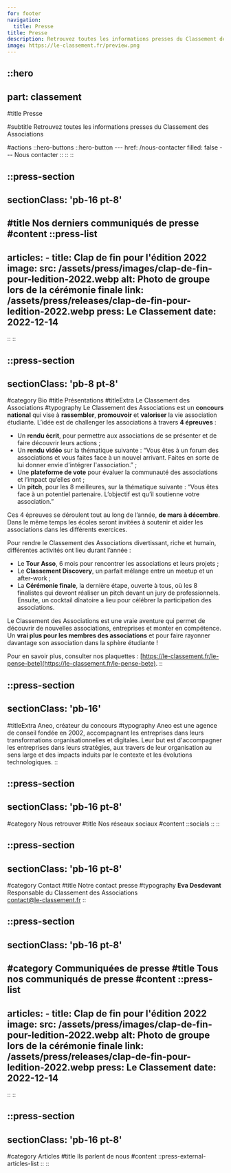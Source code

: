 ```yaml
---
for: footer
navigation:
  title: Presse
title: Presse
description: Retrouvez toutes les informations presses du Classement des Associations
image: https://le-classement.fr/preview.png
---
```


::hero
---
part: classement
---
#title
Presse

#subtitle
Retrouvez toutes les informations presses du Classement des Associations

#actions
  ::hero-buttons
    ::hero-button
    ---
    href: /nous-contacter
    filled: false
    ---
    Nous contacter
    ::
  ::
::

::press-section
---
sectionClass: 'pb-16 pt-8'
---
#title
Nos derniers communiqués de presse
#content
  ::press-list
  ---
  articles:
    - title: Clap de fin pour l'édition 2022
      image:
        src: /assets/press/images/clap-de-fin-pour-ledition-2022.webp
        alt: Photo de groupe lors de la cérémonie finale
      link: /assets/press/releases/clap-de-fin-pour-ledition-2022.webp
      press: Le Classement
      date: 2022-12-14
  ---
  ::
::

::press-section
---
sectionClass: 'pb-8 pt-8'
---
#category
Bio
#title
Présentations
#titleExtra
Le Classement des Associations
#typography
Le Classement des Associations est un **concours national** qui vise à **rassembler**, **promouvoir** et **valoriser** la vie association étudiante. L’idée est de challenger les associations à travers **4 épreuves** :

- Un **rendu écrit**, pour permettre aux associations de se présenter et de faire découvrir leurs actions ;
- Un **rendu vidéo** sur la thématique suivante : “Vous êtes à un forum des associations et vous faites face à un nouvel arrivant. Faites en sorte de lui donner envie d'intégrer l'association.” ;
- Une **plateforme de vote** pour évaluer la communauté des associations et l’impact qu’elles ont ;
- Un **pitch**, pour les 8 meilleures, sur la thématique suivante : “Vous êtes face à un potentiel partenaire. L’objectif est qu’il soutienne votre association.”

Ces 4 épreuves se déroulent tout au long de l’année, **de mars à décembre**. Dans le même temps les écoles seront invitées à soutenir et aider les associations dans les différents exercices.

Pour rendre le Classement des Associations divertissant, riche et humain, différentes activités ont lieu durant l’année :

- Le **Tour Asso**, 6 mois pour rencontrer les associations et leurs projets ;
- Le **Classement Discovery**, un parfait mélange entre un meetup et un after-work ;
- La **Cérémonie finale**, la dernière étape, ouverte à tous, où les 8 finalistes qui devront réaliser un pitch devant un jury de professionnels. Ensuite, un cocktail dînatoire a lieu pour célébrer la participation des associations.

Le Classement des Associations est une vraie aventure qui permet de découvrir de nouvelles associations, entreprises et monter en compétence. Un **vrai plus pour les membres des associations** et pour faire rayonner davantage son association dans la sphère étudiante !

Pour en savoir plus, consulter nos plaquettes : [https://le-classement.fr/le-pense-bete](https://le-classement.fr/le-pense-bete).
::

::press-section
---
sectionClass: 'pb-16'
---
#titleExtra
Aneo, créateur du concours
#typography
Aneo  est  une  agence  de  conseil  fondée  en  2002,  accompagnant  les  entreprises dans    leurs    transformations    organisationnelles    et    digitales.    Leur    but    est d'accompagner   les   entreprises   dans   leurs   stratégies,   aux   travers   de   leur organisation au sens large et des impacts induits par le contexte et les évolutions technologiques.
::

::press-section
---
sectionClass: 'pb-16 pt-8'
---
#category
Nous retrouver
#title
Nos réseaux sociaux
#content
  ::socials
  ::
::

::press-section
---
sectionClass: 'pb-16 pt-8'
---
#category
Contact
#title
Notre contact presse
#typography
**Eva Desdevant**<br />
Responsable du Classement des Associations<br />
[contact@le-classement.fr](mailto:contact@le-classement.fr)
::

::press-section
---
sectionClass: 'pb-16 pt-8'
---
#category
Communiquées de presse
#title
Tous nos communiqués de presse
#content
  ::press-list
  ---
  articles:
    - title: Clap de fin pour l'édition 2022
      image:
        src: /assets/press/images/clap-de-fin-pour-ledition-2022.webp
        alt: Photo de groupe lors de la cérémonie finale
      link: /assets/press/releases/clap-de-fin-pour-ledition-2022.webp
      press: Le Classement
      date: 2022-12-14
  ---
  ::
::

::press-section
---
sectionClass: 'pb-16 pt-8'
---
#category
Articles
#title
Ils parlent de nous
#content
  ::press-external-articles-list
  ::
::
